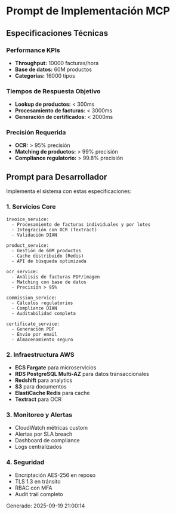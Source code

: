 # Prompt de Implementación MCP

## Especificaciones Técnicas

### Performance KPIs
- **Throughput:** 10000 facturas/hora
- **Base de datos:** 60M productos
- **Categorías:** 16000 tipos

### Tiempos de Respuesta Objetivo
- **Lookup de productos:** < 300ms
- **Procesamiento de facturas:** < 3000ms  
- **Generación de certificados:** < 2000ms

### Precisión Requerida
- **OCR:** > 95% precisión
- **Matching de productos:** > 99% precisión
- **Compliance regulatorio:** > 99.8% precisión

## Prompt para Desarrollador

Implementa el sistema con estas especificaciones:

### 1. Servicios Core
```
invoice_service:
  - Procesamiento de facturas individuales y por lotes
  - Integración con OCR (Textract)
  - Validación DIAN

product_service:
  - Gestión de 60M productos
  - Cache distribuido (Redis)
  - API de búsqueda optimizada

ocr_service:
  - Análisis de facturas PDF/imagen
  - Matching con base de datos
  - Precisión > 95%

commission_service:
  - Cálculos regulatorios
  - Compliance DIAN
  - Auditabilidad completa

certificate_service:
  - Generación PDF
  - Envío por email
  - Almacenamiento seguro
```

### 2. Infraestructura AWS
- **ECS Fargate** para microservicios
- **RDS PostgreSQL Multi-AZ** para datos transaccionales
- **Redshift** para analytics
- **S3** para documentos
- **ElastiCache Redis** para cache
- **Textract** para OCR

### 3. Monitoreo y Alertas
- CloudWatch métricas custom
- Alertas por SLA breach
- Dashboard de compliance
- Logs centralizados

### 4. Seguridad
- Encriptación AES-256 en reposo
- TLS 1.3 en tránsito
- RBAC con MFA
- Audit trail completo

Generado: 2025-09-19 21:00:14
